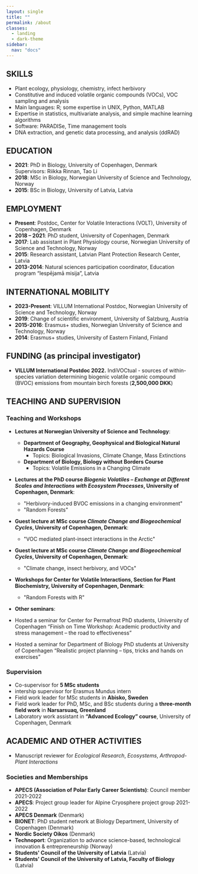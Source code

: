 ```yaml
---
layout: single
title: ""
permalink: /about
classes:
  - landing
  - dark-theme
sidebar:
  nav: "docs"
---
```



## SKILLS
- Plant ecology, physiology, chemistry, infect herbivory
- Constitutive and induced volatile organic compounds (VOCs), VOC sampling and analysis
- Main languages:  R; some expertise in UNIX, Python, MATLAB
- Expertise in statistics, multivariate analysis, and simple machine learning algorithms
- Software: PARADISe, Time management tools
- DNA extraction, and genetic data processing, and analysis (ddRAD)


## EDUCATION
- **2021**: PhD in Biology, University of Copenhagen, Denmark  
  Supervisors: Riikka Rinnan, Tao Li  
- **2018**: MSc in Biology, Norwegian University of Science and Technology, Norway  
- **2015**: BSc in Biology, University of Latvia, Latvia  

## EMPLOYMENT
- **Present**: Postdoc, Center for Volatile Interactions (VOLT), University of Copenhagen, Denmark  
- **2018 – 2021**: PhD student, University of Copenhagen, Denmark  
- **2017**: Lab assistant in Plant Physiology course, Norwegian University of Science and Technology, Norway  
- **2015**: Research assistant, Latvian Plant Protection Research Center, Latvia  
- **2013-2014**: Natural sciences participation coordinator, Education program “Iespējamā misija”, Latvia  

## INTERNATIONAL MOBILITY
- **2023-Present**: VILLUM International Postdoc, Norwegian University of Science and Technology, Norway  
- **2019**: Change of scientific environment, University of Salzburg, Austria  
- **2015-2016**: Erasmus+ studies, Norwegian University of Science and Technology, Norway  
- **2014**: Erasmus+ studies, University of Eastern Finland, Finland  

## FUNDING (as principal investigator)
- **VILLUM International Postdoc 2022.** IndiVOCtual - sources of within-species variation determining biogenic volatile organic compound (BVOC) emissions from mountain birch forests (**2,500,000 DKK**)


## TEACHING AND SUPERVISION  
### Teaching and Workshops
- **Lectures at Norwegian University of Science and Technology**:  
  - **Department of Geography, Geophysical and Biological Natural Hazards Course**  
    - Topics: Biological Invasions, Climate Change, Mass Extinctions  
  - **Department of Biology, Biology without Borders Course**  
    - Topics: Volatile Emissions in a Changing Climate  

- **Lectures at the PhD course *Biogenic Volatiles – Exchange at Different Scales and Interactions with Ecosystem Processes*, University of Copenhagen, Denmark**:  
  - "Herbivory-induced BVOC emissions in a changing environment"  
  - "Random Forests"  

- **Guest lecture at MSc course *Climate Change and Biogeochemical Cycles*, University of Copenhagen, Denmark**:  
  - "VOC mediated plant-insect interactions in the Arctic"  

- **Guest lecture at MSc course *Climate Change and Biogeochemical Cycles*, University of Copenhagen, Denmark**:  
  - "Climate change, insect herbivory, and VOCs"  


- **Workshops for Center for Volatile Interactions, Section for Plant Biochemistry, University of Copenhagen, Denmark**:  
  - "Random Forests with R"  

 - **Other seminars**:
  -  Hosted a seminar for Center for Permafrost PhD students,  University of Copenhagen “Finish on Time Workshop: Academic productivity and stress management – the road to effectiveness”
  -  Hosted a seminar for Department of Biology PhD students at University of Copenhagen “Realistic project planning – tips, tricks and hands on exercises”
  

### Supervision
- Co-supervisor for **5 MSc students**
- intership supervisor for Erasmus Mundus intern  
- Field work leader for MSc students in **Abisko, Sweden**  
- Field work leader for PhD, MSc, and BSc students during a **three-month field work** in **Narsarsuaq, Greenland**  
- Laboratory work assistant in **“Advanced Ecology” course**, University of Copenhagen, Denmark  

## ACADEMIC AND OTHER ACTIVITIES  
- Manuscript reviewer for *Ecological Research*, *Ecosystems*, *Arthropod-Plant Interactions*  

### Societies and Memberships
- **APECS (Association of Polar Early Career Scientists)**: Council member 2021-2022  
- **APECS**: Project group leader for Alpine Cryosphere project group 2021-2022  
- **APECS Denmark** (Denmark)  
- **BIONET**: PhD student network at Biology Department, University of Copenhagen (Denmark)  
- **Nordic Society Oikos** (Denmark)  
- **Technoport**: Organization to advance science-based, technological innovation & entrepreneurship (Norway)  
- **Students' Council of the University of Latvia** (Latvia)  
- **Students' Council of the University of Latvia, Faculty of Biology** (Latvia)  